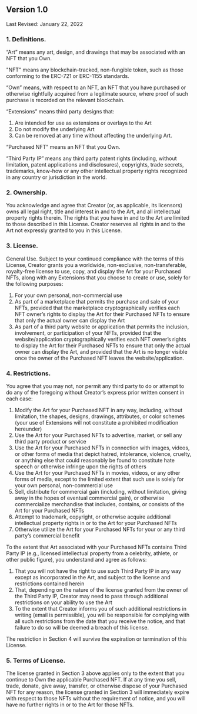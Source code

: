 ## Version 1.0

Last Revised: January 22, 2022

### 1. Definitions.

“Art” means any art, design, and drawings that may be associated with an NFT that you Own.

"NFT" means any blockchain-tracked, non-fungible token, such as those conforming to the ERC-721 or ERC-1155 standards.

“Own” means, with respect to an NFT, an NFT that you have purchased or otherwise rightfully acquired from a legitimate source, where proof of such purchase is recorded on the relevant blockchain.

“Extensions” means third party designs that:

1. Are intended for use as extensions or overlays to the Art
2. Do not modify the underlying Art
3. Can be removed at any time without affecting the underlying Art.

“Purchased NFT” means an NFT that you Own.

“Third Party IP” means any third party patent rights (including, without limitation, patent applications and disclosures), copyrights, trade secrets, trademarks, know-how or any other intellectual property rights recognized in any country or jurisdiction in the world.

### 2. Ownership.

You acknowledge and agree that Creator (or, as applicable, its licensors) owns all legal right, title and interest in and to the Art, and all intellectual property rights therein. The rights that you have in and to the Art are limited to those described in this License. Creator reserves all rights in and to the Art not expressly granted to you in this License.

### 3. License.

General Use. Subject to your continued compliance with the terms of this License, Creator grants you a worldwide, non-exclusive, non-transferable, royalty-free license to use, copy, and display the Art for your Purchased NFTs, along with any Extensions that you choose to create or use, solely for the following purposes:

1. For your own personal, non-commercial use
2. As part of a marketplace that permits the purchase and sale of your NFTs, provided that the marketplace cryptographically verifies each NFT owner’s rights to display the Art for their Purchased NFTs to ensure that only the actual owner can display the Art
3. As part of a third party website or application that permits the inclusion, involvement, or participation of your NFTs, provided that the website/application cryptographically verifies each NFT owner’s rights to display the Art for their Purchased NFTs to ensure that only the actual owner can display the Art, and provided that the Art is no longer visible once the owner of the Purchased NFT leaves the website/application.

### 4. Restrictions.

You agree that you may not, nor permit any third party to do or attempt to do any of the foregoing without Creator’s express prior written consent in each case:

1. Modify the Art for your Purchased NFT in any way, including, without limitation, the shapes, designs, drawings, attributes, or color schemes (your use of Extensions will not constitute a prohibited modification hereunder)
2. Use the Art for your Purchased NFTs to advertise, market, or sell any third party product or service
3. Use the Art for your Purchased NFTs in connection with images, videos, or other forms of media that depict hatred, intolerance, violence, cruelty, or anything else that could reasonably be found to constitute hate speech or otherwise infringe upon the rights of others
4. Use the Art for your Purchased NFTs in movies, videos, or any other forms of media, except to the limited extent that such use is solely for your own personal, non-commercial use
5. Sell, distribute for commercial gain (including, without limitation, giving away in the hopes of eventual commercial gain), or otherwise commercialize merchandise that includes, contains, or consists of the Art for your Purchased NFTs
6. Attempt to trademark, copyright, or otherwise acquire additional intellectual property rights in or to the Art for your Purchased NFTs
7. Otherwise utilize the Art for your Purchased NFTs for your or any third party’s commercial benefit

To the extent that Art associated with your Purchased NFTs contains Third Party IP (e.g., licensed intellectual property from a celebrity, athlete, or other public figure), you understand and agree as follows:

1. That you will not have the right to use such Third Party IP in any way except as incorporated in the Art, and subject to the license and restrictions contained herein
2. That, depending on the nature of the license granted from the owner of the Third Party IP, Creator may need to pass through additional restrictions on your ability to use the Art
3. To the extent that Creator informs you of such additional restrictions in writing (email is permissible), you will be responsible for complying with all such restrictions from the date that you receive the notice, and that failure to do so will be deemed a breach of this license.

The restriction in Section 4 will survive the expiration or termination of this License.

### 5. Terms of License.

The license granted in Section 3 above applies only to the extent that you continue to Own the applicable Purchased NFT. If at any time you sell, trade, donate, give away, transfer, or otherwise dispose of your Purchased NFT for any reason, the license granted in Section 3 will immediately expire with respect to those NFTs without the requirement of notice, and you will have no further rights in or to the Art for those NFTs.
